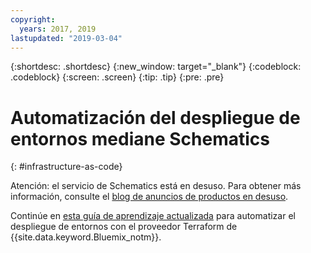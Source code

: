 ```yaml
---
copyright:
  years: 2017, 2019
lastupdated: "2019-03-04"
---
```


{:shortdesc: .shortdesc}
{:new_window: target="_blank"}
{:codeblock: .codeblock}
{:screen: .screen}
{:tip: .tip}
{:pre: .pre}

# Automatización del despliegue de entornos mediane Schematics
{: #infrastructure-as-code}

Atención: el servicio de Schematics está en desuso. Para obtener más información, consulte el [blog de anuncios de productos en desuso](https://www.ibm.com/blogs/bluemix/2018/03/retirement-ibm-cloud-schematics/).

Continúe en [esta guía de aprendizaje actualizada](https://{DomainName}/docs/tutorials?topic=solution-tutorials-infrastructure-as-code-terraform#infrastructure-as-code-terraform) para automatizar el despliegue de entornos con el proveedor Terraform de {{site.data.keyword.Bluemix_notm}}.
